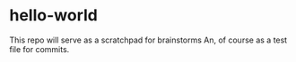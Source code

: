 # hello-world
This repo will serve as a scratchpad for brainstorms
An, of course as a test file for commits.

